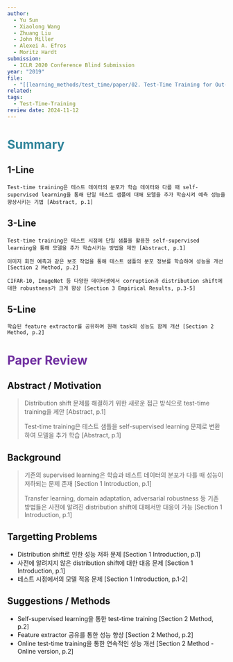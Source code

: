 ```yaml
---
author:
  - Yu Sun
  - Xiaolong Wang
  - Zhuang Liu
  - John Miller
  - Alexei A. Efros
  - Moritz Hardt
submission:
  - ICLR 2020 Conference Blind Submission
year: "2019"
file:
  - "[[learning_methods/test_time/paper/02. Test-Time Training for Out-of-Distribution Generalization.pdf|02. Test-Time Training for Out-of-Distribution Generalization]]"
related: 
tags:
  - Test-Time-Training
review date: 2024-11-12
---
```

# <font color="#31859b">Summary</font>

## 1-Line

```
Test-time training은 테스트 데이터의 분포가 학습 데이터와 다를 때 self-supervised learning을 통해 단일 테스트 샘플에 대해 모델을 추가 학습시켜 예측 성능을 향상시키는 기법 [Abstract, p.1]
```
## 3-Line

```
Test-time training은 테스트 시점에 단일 샘플을 활용한 self-supervised learning을 통해 모델을 추가 학습시키는 방법을 제안 [Abstract, p.1]
```

```
이미지 회전 예측과 같은 보조 작업을 통해 테스트 샘플의 분포 정보를 학습하여 성능을 개선 [Section 2 Method, p.2]
```

```
CIFAR-10, ImageNet 등 다양한 데이터셋에서 corruption과 distribution shift에 대한 robustness가 크게 향상 [Section 3 Empirical Results, p.3-5]
```
## 5-Line

```
학습된 feature extractor를 공유하여 원래 task의 성능도 함께 개선 [Section 2 Method, p.2]
```


# <font color="#7030a0">Paper Review</font>

## Abstract / Motivation

> Distribution shift 문제를 해결하기 위한 새로운 접근 방식으로 test-time training을 제안 [Abstract, p.1]
> 
> Test-time training은 테스트 샘플을 self-supervised learning 문제로 변환하여 모델을 추가 학습 [Abstract, p.1]

## Background

> 기존의 supervised learning은 학습과 테스트 데이터의 분포가 다를 때 성능이 저하되는 문제 존재 [Section 1 Introduction, p.1]
> 
> Transfer learning, domain adaptation, adversarial robustness 등 기존 방법들은 사전에 알려진 distribution shift에 대해서만 대응이 가능 [Section 1 Introduction, p.1]

## Targetting Problems

- Distribution shift로 인한 성능 저하 문제 [Section 1 Introduction, p.1]
- 사전에 알려지지 않은 distribution shift에 대한 대응 문제 [Section 1 Introduction, p.1]
- 테스트 시점에서의 모델 적응 문제 [Section 1 Introduction, p.1-2]

## Suggestions / Methods

- Self-supervised learning을 통한 test-time training [Section 2 Method, p.2]
- Feature extractor 공유를 통한 성능 향상 [Section 2 Method, p.2]
- Online test-time training을 통한 연속적인 성능 개선 [Section 2 Method - Online version, p.2]

